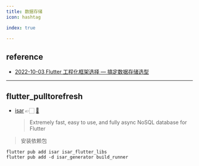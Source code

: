 ```yaml
---
title: 数据存储
icon: hashtag

index: true

---
```


<!-- more -->

## reference

- [2022-10-03 Flutter 工程化框架选择 — 搞定数据存储选型](https://juejin.cn/post/7150064694584475656)

------

## flutter_pulltorefresh

- [isar](https://isar.dev/zh) 👉🏻 [🐙](https://github.com/isar/isar)
    > Extremely fast, easy to use, and fully async NoSQL database for Flutter
    
> 安装依赖包
```shell
flutter pub add isar isar_flutter_libs
flutter pub add -d isar_generator build_runner
```